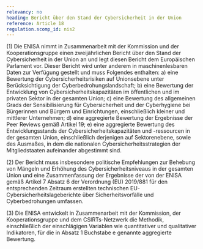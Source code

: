 ```yaml
---
relevancy: no
heading: Bericht über den Stand der Cybersicherheit in der Union
reference: Article 18
regulation.scomp_id: nis2
---
```


(1) Die ENISA nimmt in Zusammenarbeit mit der Kommission und der Kooperationsgruppe einen zweijährlichen Bericht über den Stand der Cybersicherheit in der Union an und legt diesen Bericht dem Europäischen Parlament vor. Dieser Bericht wird unter anderem in maschinenlesbaren Daten zur Verfügung gestellt und muss Folgendes enthalten:
    a) eine Bewertung der Cybersicherheitsrisiken auf Unionsebene unter Berücksichtigung der Cyberbedrohungslandschaft;
    b) eine Bewertung der Entwicklung von Cybersicherheitskapazitäten im öffentlichen und im privaten Sektor in der gesamten Union;
    c) eine Bewertung des allgemeinen Grads der Sensibilisierung für Cybersicherheit und der Cyberhygiene bei Bürgerinnen und Bürgern und Einrichtungen, einschließlich kleiner und mittlerer Unternehmen;
    d) eine aggregierte Bewertung der Ergebnisse der Peer Reviews gemäß Artikel 19; e) eine aggregierte Bewertung des Entwicklungsstands der Cybersicherheitskapazitäten und -ressourcen in der gesamten Union, einschließlich derjenigen auf Sektorenebene, sowie des Ausmaßes, in dem die nationalen Cybersicherheitsstrategien der Mitgliedstaaten aufeinander abgestimmt sind.

(2) Der Bericht muss insbesondere politische Empfehlungen zur Behebung von Mängeln und Erhöhung des Cybersicherheitsniveaus in der gesamten Union und eine Zusammenfassung der Ergebnisse der von der ENISA gemäß Artikel 7 Absatz 6 der Verordnung (EU) 2019/881 für den entsprechenden Zeitraum erstellten technischen EU-Cybersicherheitslageberichte über Sicherheitsvorfälle und Cyberbedrohungen umfassen.

(3) Die ENISA entwickelt in Zusammenarbeit mit der Kommission, der Kooperationsgruppe und dem CSIRTs-Netzwerk die Methodik, einschließlich der einschlägigen Variablen wie quantitativer und qualitativer Indikatoren, für die in Absatz 1 Buchstabe e genannte aggregierte Bewertung.